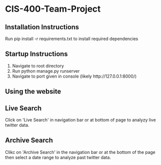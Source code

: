 # CIS-400-Team-Project

## Installation Instructions
Run pip install -r requirements.txt to install required dependencies

## Startup Instructions
<ol>
<li>Navigate to root directory</li>
<li>Run python manage.py runserver</li>
<li>Navigate to port given in console (likely http://127.0.0.1:8000/)</li>
</ol>

## Using the website
## Live Search
Click on 'Live Search' in navigation bar or at bottom of page to analyzy live twitter data.

## Archive Search
Clikc on 'Archive Search' in the navigation bar or at the bottom of the page then select a date range to analyze past twitter data.